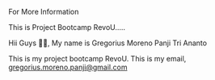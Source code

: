 For More Information

This is Project Bootcamp RevoU.....

Hii Guys 👋🏻, My name is
Gregorius Moreno Panji Tri Ananto

This is my project bootcamp RevoU. This is my email, gregorius.moreno.panji@gmail.com